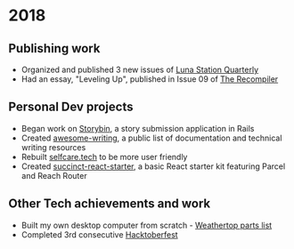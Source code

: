 # 2018

## Publishing work

- Organized and published 3 new issues of [Luna Station Quarterly](http://lunastationquarterly.com/)
- Had an essay, "Leveling Up", published in Issue 09 of [The Recompiler](https://recompilermag.com/issues/issue-9/)

## Personal Dev projects

- Began work on [Storybin](https://github.com/jenniferlynparsons/storybin), a story submission application in Rails
- Created [awesome-writing](https://github.com/jenniferlynparsons/awesome-writing), a public list of documentation and technical writing resources
- Rebuilt [selfcare.tech](http://selfcare.tech) to be more user friendly
- Created [succinct-react-starter](https://github.com/jenniferlynparsons/succinct-react-starter), a basic React starter kit featuring Parcel and Reach Router

## Other Tech achievements and work

- Built my own desktop computer from scratch - [Weathertop parts list](https://pcpartpicker.com/b/P4GG3C)
- Completed 3rd consecutive [Hacktoberfest](http://hacktoberfest.digitalocean.com/)
